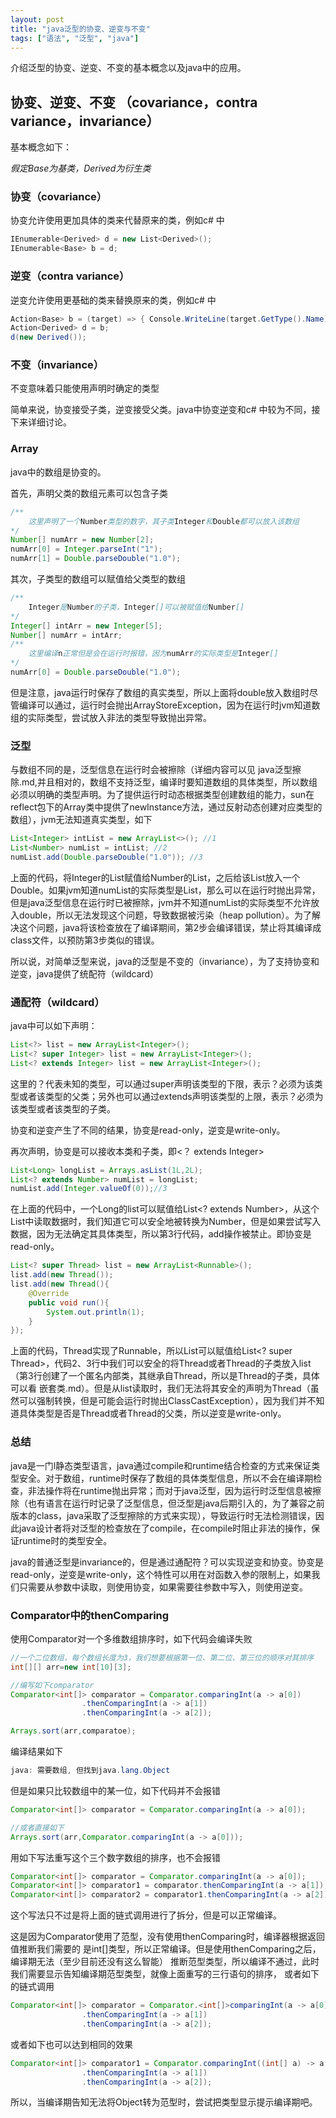 ```yaml
---
layout: post
title: "java泛型的协变、逆变与不变"
tags: ["语法", "泛型", "java"]
---
```


介绍泛型的协变、逆变、不变的基本概念以及java中的应用。

## 协变、逆变、不变 （covariance，contra variance，invariance）

基本概念如下：

_假定Base为基类，Derived为衍生类_

### 协变（covariance）

协变允许使用更加具体的类来代替原来的类，例如c# 中

```c# 
IEnumerable<Derived> d = new List<Derived>();
IEnumerable<Base> b = d;
```

### 逆变（contra variance）

逆变允许使用更基础的类来替换原来的类，例如c# 中

```c# 
Action<Base> b = (target) => { Console.WriteLine(target.GetType().Name); };
Action<Derived> d = b;
d(new Derived());
```

### 不变（invariance）

不变意味着只能使用声明时确定的类型

简单来说，协变接受子类，逆变接受父类。java中协变逆变和c# 中较为不同，接下来详细讨论。

### Array

java中的数组是协变的。

首先，声明父类的数组元素可以包含子类

```java
/**
	这里声明了一个Number类型的数字，其子类Integer和Double都可以放入该数组
*/
Number[] numArr = new Number[2];
numArr[0] = Integer.parseInt("1");
numArr[1] = Double.parseDouble("1.0");
```

其次，子类型的数组可以赋值给父类型的数组

```java
/**
	Integer是Number的子类，Integer[]可以被赋值给Number[]
*/
Integer[] intArr = new Integer[5];
Number[] numArr = intArr;
/**
	这里编译n正常但是会在运行时报错，因为numArr的实际类型是Integer[]
*/
numArr[0] = Double.parseDouble("1.0");
```

但是注意，java运行时保存了数组的真实类型，所以上面将double放入数组时尽管编译可以通过，运行时会抛出ArrayStoreException，因为在运行时jvm知道数组的实际类型，尝试放入非法的类型导致抛出异常。

### 泛型

与数组不同的是，泛型信息在运行时会被擦除（详细内容可以见 java泛型擦除.md,并且相对的，数组不支持泛型，编译时要知道数组的具体类型，所以数组必须以明确的类型声明。为了提供运行时动态根据类型创建数组的能力，sun在reflect包下的Array类中提供了newInstance方法，通过反射动态创建对应类型的数组），jvm无法知道真实类型，如下

```java
List<Integer> intList = new ArrayList<>(); //1
List<Number> numList = intList; //2
numList.add(Double.parseDouble("1.0")); //3
```

上面的代码，将Integer的List赋值给Number的List，之后给该List放入一个Double。如果jvm知道numList的实际类型是List<Integer>，那么可以在运行时抛出异常，但是java泛型信息在运行时已被擦除，jvm并不知道numList的实际类型不允许放入double，所以无法发现这个问题，导致数据被污染（heap pollution）。为了解决这个问题，java将该检查放在了编译期间，第2步会编译错误，禁止将其编译成class文件，以预防第3步类似的错误。

所以说，对简单泛型来说，java的泛型是不变的（invariance），为了支持协变和逆变，java提供了统配符（wildcard）

### 通配符（wildcard）

java中可以如下声明：

```java
List<?> list = new ArrayList<Integer>();
List<? super Integer> list = new ArrayList<Integer>();
List<? extends Integer> list = new ArrayList<Integer>();
```

这里的？代表未知的类型，可以通过super声明该类型的下限，表示？必须为该类型或者该类型的父类；另外也可以通过extends声明该类型的上限，表示？必须为该类型或者该类型的子类。

协变和逆变产生了不同的结果，协变是read-only，逆变是write-only。

再次声明，协变是可以接收本类和子类，即<？ extends Integer>

```java
List<Long> longList = Arrays.asList(1L,2L);
List<? extends Number> numList = longList;
numList.add(Integer.valueOf(0));//3
```

在上面的代码中，一个Long的list可以赋值给List<? extends Number>，从这个List中读取数据时，我们知道它可以安全地被转换为Number，但是如果尝试写入数据，因为无法确定其具体类型，所以第3行代码，add操作被禁止。即协变是read-only。

```java
List<? super Thread> list = new ArrayList<Runnable>();
list.add(new Thread());
list.add(new Thread(){
    @Override
    public void run(){
        System.out.println(1);
    }
});
```

上面的代码，Thread实现了Runnable，所以List<Runnable>可以赋值给List<? super Thread>，代码2、3行中我们可以安全的将Thread或者Thread的子类放入list（第3行创建了一个匿名内部类，其继承自Thread，所以是Thread的子类，具体可以看 嵌套类.md）。但是从list读取时，我们无法将其安全的声明为Thread（虽然可以强制转换，但是可能会运行时抛出ClassCastException），因为我们并不知道具体类型是否是Thread或者Thread的父类，所以逆变是write-only。



### 总结

java是一门l静态类型语言，java通过compile和runtime结合检查的方式来保证类型安全。对于数组，runtime时保存了数组的具体类型信息，所以不会在编译期检查，非法操作将在runtime抛出异常；而对于java泛型，因为运行时泛型信息被擦除（也有语言在运行时记录了泛型信息，但泛型是java后期引入的，为了兼容之前版本的class，java采取了泛型擦除的方式来实现），导致运行时无法检测错误，因此java设计者将对泛型的检查放在了compile，在compile时阻止非法的操作，保证runtime时的类型安全。

java的普通泛型是invariance的，但是通过通配符？可以实现逆变和协变。协变是read-only，逆变是write-only，这个特性可以用在对函数入参的限制上，如果我们只需要从参数中读取，则使用协变，如果需要往参数中写入，则使用逆变。


### Comparator中的thenComparing
使用Comparator对一个多维数组排序时，如下代码会编译失败
```java
//一个二位数组，每个数组长度为3，我们想要根据第一位、第二位、第三位的顺序对其排序
int[][] arr=new int[10][3];

//编写如下comparator
Comparator<int[]> comparator = Comparator.comparingInt(a -> a[0])
                .thenComparingInt(a -> a[1])
                .thenComparingInt(a -> a[2]);

Arrays.sort(arr,comparatoe);
```
编译结果如下
```java
java: 需要数组, 但找到java.lang.Object
```
但是如果只比较数组中的某一位，如下代码并不会报错
```java
Comparator<int[]> comparator = Comparator.comparingInt(a -> a[0]);

//或者直接如下
Arrays.sort(arr,Comparator.comparingInt(a -> a[0]));
```
用如下写法重写这个三个数字数组的排序，也不会报错
```java
Comparator<int[]> comparator = Comparator.comparingInt(a -> a[0]);
Comparator<int[]> comparator1 = comparator.thenComparingInt(a -> a[1]);
Comparator<int[]> comparator2 = comparator1.thenComparingInt(a -> a[2]);
```
这个写法只不过是将上面的链式调用进行了拆分，但是可以正常编译。

这是因为Comparator使用了范型，没有使用thenComparing时，编译器根据返回值推断我们需要的
是int[]类型，所以正常编译。但是使用thenComparing之后，编译期无法（至少目前还没有这么智能）
推断范型类型，所以编译不通过，此时我们需要显示告知编译期范型类型，就像上面重写的三行语句的排序，
或者如下的链式调用
```java
Comparator<int[]> comparator = Comparator.<int[]>comparingInt(a -> a[0])
                .thenComparingInt(a -> a[1])
                .thenComparingInt(a -> a[2]);
```
或者如下也可以达到相同的效果
```java
Comparator<int[]> comparator1 = Comparator.comparingInt((int[] a) -> a[0])
                .thenComparingInt(a -> a[1])
                .thenComparingInt(a -> a[2]);
```

所以，当编译期告知无法将Object转为范型时，尝试把类型显示提示编译期吧。